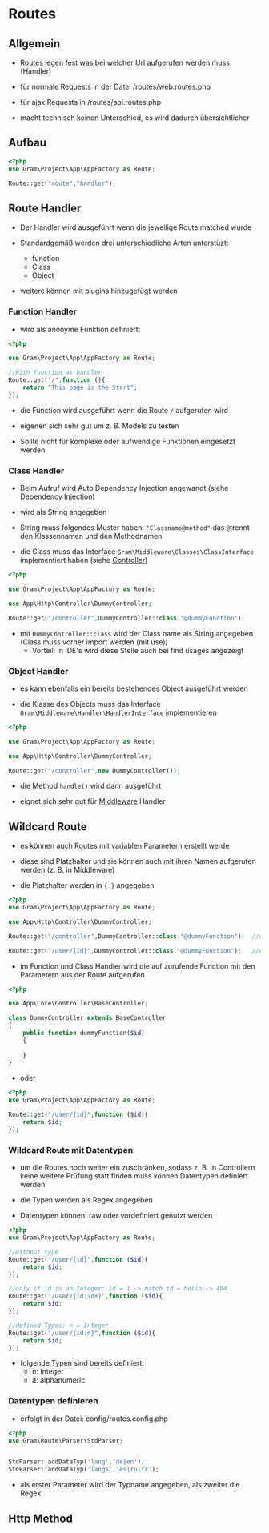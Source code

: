 # Routes

## Allgemein

- Routes legen fest was bei welcher Url aufgerufen werden muss (Handler)

- für normale Requests in der Datei /routes/web.routes.php

- für ajax Requests in /routes/api.routes.php 

- macht technisch keinen Unterschied, es wird dadurch übersichtlicher

## Aufbau

```php
<?php
use Gram\Project\App\AppFactory as Route;

Route::get("route","handler");
```

## Route Handler

- Der Handler wird ausgeführt wenn die jeweilige Route matched wurde

- Standardgemäß werden drei unterschiedliche Arten unterstüzt:
	- function
	- Class
	- Object

- weitere können mit plugins hinzugefügt werden

### Function Handler

- wird als anonyme Funktion definiert:

````php
<?php

use Gram\Project\App\AppFactory as Route;

//With function as handler
Route::get("/",function (){
	return "This page is the Start";
});
````

- die Function wird ausgeführt wenn die Route `/` aufgerufen wird

- eigenen sich sehr gut um z. B. Models zu testen

- Sollte nicht für komplexe oder aufwendige Funktionen eingesetzt werden

### Class Handler

- Beim Aufruf wird Auto Dependency Injection angewandt (siehe [Dependency Injection](di.md))

- wird als String angegeben

- String muss folgendes Muster haben: `"Classname@method"` das `@`trennt den Klassennamen und den Methodnamen

- die Class muss das Interface ``Gram\Middleware\Classes\ClassInterface`` implementiert haben (siehe [Controller](controller.md))

````php
<?php

use Gram\Project\App\AppFactory as Route;

use App\Http\Controller\DummyController;

Route::get("/controller",DummyController::class."@dummyFunction");
````

- mit `DummyController::class` wird der Class name als String angegeben (Class muss vorher import werden (mit use))
	- Vorteil: in IDE's wird diese Stelle auch bei find usages angezeigt
	
### Object Handler

- es kann ebenfalls ein bereits bestehendes Object ausgeführt werden

- die Klasse des Objects muss das Interface `Gram\Middleware\Handler\HandlerInterface` implementieren

````php
<?php

use Gram\Project\App\AppFactory as Route;

use App\Http\Controller\DummyController;

Route::get("/controller",new DummyController());
````

- die Method `handle()` wird dann ausgeführt

- eignet sich sehr gut für [Middleware](middleware.md) Handler


## Wildcard Route

- es können auch Routes mit variablen Parametern erstellt werde

- diese sind Platzhalter und sie können auch mit ihren Namen aufgerufen werden (z. B. in Middleware)

- die Platzhalter werden in `{ }` angegeben

````php
<?php
use Gram\Project\App\AppFactory as Route;

use App\Http\Controller\DummyController;

Route::get("/controller",DummyController::class."@dummyFunction");	//static Route without params

Route::get("/user/{id}",DummyController::class."@dummyFunction");	//dynamic Routes with Param: id
````

- im Function und Class Handler wird die auf zurufende Function mit den Parametern aus der Route aufgerufen

````php
<?php

use App\Core\Controller\BaseController;

class DummyController extends BaseController
{
	public function dummyFunction($id)
	{
		
	}
}
````

- oder

````php
<?php
use Gram\Project\App\AppFactory as Route;

Route::get("/user/{id}",function ($id){
	return $id;
});
````

### Wildcard Route mit Datentypen

- um die Routes noch weiter ein zuschränken, sodass z. B. in Controllern keine weitere Prüfung statt finden muss können Datentypen definiert werden

- die Typen werden als Regex angegeben

- Datentypen können: raw oder vordefiniert genutzt werden

````php
<?php
use Gram\Project\App\AppFactory as Route;

//without type
Route::get("/user/{id}",function ($id){
	return $id;
});

//only if id is an Integer: id = 1 -> match id = hello -> 404
Route::get("/user/{id:\d+}",function ($id){
	return $id;
});

//defined Types: n = Integer
Route::get("/user/{id:n}",function ($id){
	return $id;
});
````

- folgende Typen sind bereits definiert:
	- n: Integer
	- a: alphanumeric

### Datentypen definieren

- erfolgt in der Datei: config/routes.config.php

````php
<?php
use Gram\Route\Parser\StdParser;


StdParser::addDataTyp('lang','de|en');
StdParser::addDataTyp('langs','es|ru|fr');
````

- als erster Parameter wird der Typname angegeben, als zweiter die Regex


## Http Method

